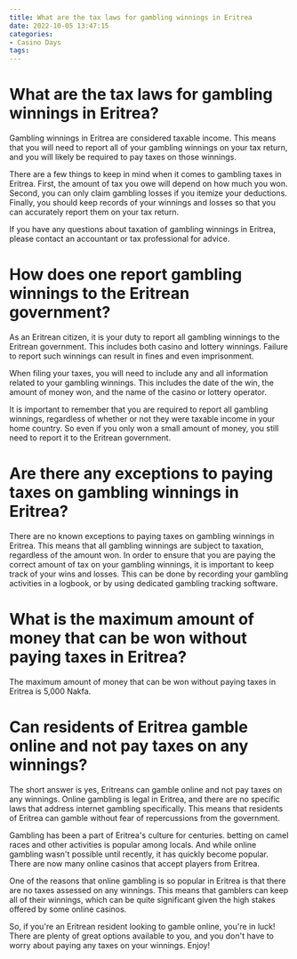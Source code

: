 ```yaml
---
title: What are the tax laws for gambling winnings in Eritrea
date: 2022-10-05 13:47:15
categories:
- Casino Days
tags:
---
```



#  What are the tax laws for gambling winnings in Eritrea?

Gambling winnings in Eritrea are considered taxable income. This means that you will need to report all of your gambling winnings on your tax return, and you will likely be required to pay taxes on those winnings.

There are a few things to keep in mind when it comes to gambling taxes in Eritrea. First, the amount of tax you owe will depend on how much you won. Second, you can only claim gambling losses if you itemize your deductions. Finally, you should keep records of your winnings and losses so that you can accurately report them on your tax return.

If you have any questions about taxation of gambling winnings in Eritrea, please contact an accountant or tax professional for advice.

#  How does one report gambling winnings to the Eritrean government?

As an Eritrean citizen, it is your duty to report all gambling winnings to the Eritrean government. This includes both casino and lottery winnings. Failure to report such winnings can result in fines and even imprisonment.

When filing your taxes, you will need to include any and all information related to your gambling winnings. This includes the date of the win, the amount of money won, and the name of the casino or lottery operator.

It is important to remember that you are required to report all gambling winnings, regardless of whether or not they were taxable income in your home country. So even if you only won a small amount of money, you still need to report it to the Eritrean government.

#  Are there any exceptions to paying taxes on gambling winnings in Eritrea?

There are no known exceptions to paying taxes on gambling winnings in Eritrea. This means that all gambling winnings are subject to taxation, regardless of the amount won. In order to ensure that you are paying the correct amount of tax on your gambling winnings, it is important to keep track of your wins and losses. This can be done by recording your gambling activities in a logbook, or by using dedicated gambling tracking software.

#  What is the maximum amount of money that can be won without paying taxes in Eritrea?

The maximum amount of money that can be won without paying taxes in Eritrea is 5,000 Nakfa.

#  Can residents of Eritrea gamble online and not pay taxes on any winnings?

The short answer is yes, Eritreans can gamble online and not pay taxes on any winnings. Online gambling is legal in Eritrea, and there are no specific laws that address internet gambling specifically. This means that residents of Eritrea can gamble without fear of repercussions from the government.

Gambling has been a part of Eritrea's culture for centuries. betting on camel races and other activities is popular among locals. And while online gambling wasn't possible until recently, it has quickly become popular. There are now many online casinos that accept players from Eritrea.

One of the reasons that online gambling is so popular in Eritrea is that there are no taxes assessed on any winnings. This means that gamblers can keep all of their winnings, which can be quite significant given the high stakes offered by some online casinos.

So, if you're an Eritrean resident looking to gamble online, you're in luck! There are plenty of great options available to you, and you don't have to worry about paying any taxes on your winnings. Enjoy!